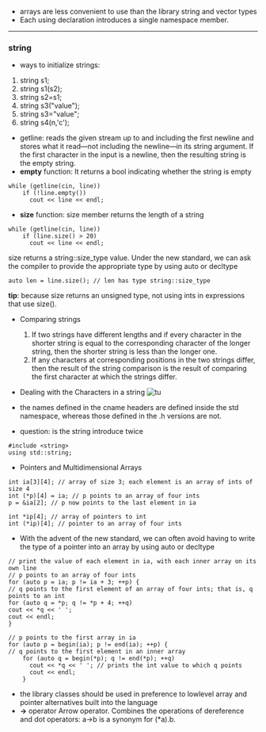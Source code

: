 - arrays are less convenient to use than the library string and vector types
- Each using declaration introduces a single namespace member.
---
### string
- ways to initialize strings:
 1. string s1;
 2. string s1(s2);
 3. string s2=s1;
 4. string s3("value");
 5. string s3="value";
 6. string s4(n,'c');

- getline: reads the given stream up to and including the first newline and stores what it read—not including the newline—in its
string argument. If the first character in the input is a newline,
then the resulting string is the empty string.
- **empty** function: It returns a bool indicating whether the string is empty
```
while (getline(cin, line))
    if (!line.empty())
      cout << line << endl;
```
- **size** function: size member returns the length of a string
```
while (getline(cin, line))
    if (line.size() > 20)
      cout << line << endl;
```
size returns a string::size_type value. Under the new standard, we can ask the compiler to provide the appropriate type by using auto or decltype
```
auto len = line.size(); // len has type string::size_type
```
**tip**: because size returns an unsigned type, not using ints in expressions that use size().

- Comparing strings
  1. If two strings have different lengths and if every character in the shorter string is equal to the corresponding character of the longer string, then the shorter string is less than the longer one.
  2. If any characters at corresponding positions in the two strings differ, then the result of the string comparison is the result of comparing the first character at which the strings differ.
- Dealing with the Characters in a string
![tu](http://ouewqfsxw.bkt.clouddn.com/stringcharacter.PNG)

- the names defined in the cname headers are defined inside the std namespace, whereas those defined in the .h versions are not.

- question: is the string introduce twice
```
#include <string>
using std::string;
```
- Pointers and Multidimensional Arrays
```
int ia[3][4]; // array of size 3; each element is an array of ints of size 4
int (*p)[4] = ia; // p points to an array of four ints
p = &ia[2]; // p now points to the last element in ia
```
```
int *ip[4]; // array of pointers to int
int (*ip)[4]; // pointer to an array of four ints
```
- With the advent of the new standard, we can often avoid having to write the type
of a pointer into an array by using auto or decltype
```
// print the value of each element in ia, with each inner array on its own line
// p points to an array of four ints
for (auto p = ia; p != ia + 3; ++p) {
// q points to the first element of an array of four ints; that is, q points to an int
for (auto q = *p; q != *p + 4; ++q)
cout << *q << ' ';
cout << endl;
}
```
```
// p points to the first array in ia
for (auto p = begin(ia); p != end(ia); ++p) {
// q points to the first element in an inner array
    for (auto q = begin(*p); q != end(*p); ++q)
      cout << *q << ' '; // prints the int value to which q points
      cout << endl;
    }
```
- the library classes should be used in preference to lowlevel
array and pointer alternatives built into the language
- **->** operator Arrow operator. Combines the operations of dereference and dot
operators: a->b is a synonym for (*a).b.

